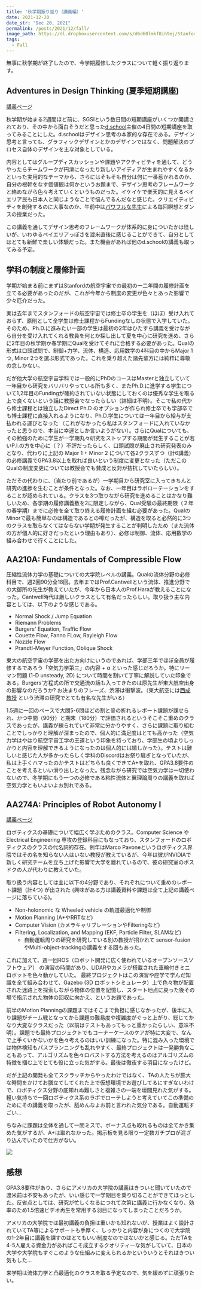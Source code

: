 ```yaml
---
title: '秋学期振り返り（講義編）'
date: 2021-12-20
date_str: "Dec 20, 2021"
permalink: /posts/2021/12/fall/
image_path: https://dl.dropboxusercontent.com/s/d6d60lmkf8ih9ej/Stanford_Fall.jpg?dl=0
tags:
  - Fall
---
```


無事に秋学期が終了したので、今学期履修したクラスについて軽く振り返ります。

## Adventures in Design Thinking (夏季短期講座)
[講義ページ](https://vpge.stanford.edu/resources/sgsi/design-thinking)

秋学期が始まる2週間ほど前に、SGSIという数日間の短期講座がいくつか開講されており、その中から面白そうだと思った[d.school](https://dschool.stanford.edu/)主催の4日間の短期講座を取ってみることにした。d.schoolはデザイン思考の本家的な存在である。デザイン思考と言っても、グラフィックデザインとかのデザインではなく、問題解決のプロセス自体のデザインを主な対象としている。

内容としてはグループディスカッションや課題やアクティビティを通して、どうやったらチームワークが円滑になったり新しいアイディアが生まれやすくなるかといった実用的なテーマから、さらにはそもそも自分は何に一番惹かれるのか、自分の根幹をなす価値観は何かというお題まで、デザイン思考のフレームワークと絡めながら色々考えていくというものだった。イケイケで楽天的に見えるベイエリア民も日本人と同じようなことで悩んでるんだなと感じた。クリエイティビティを創発するのに大事なのか、午前中は[パワフルな先生](https://www.aletahayes.com/about)による毎回瞑想とダンスの授業だった。

この講義を通してデザイン思考のフレームワークが体系的に身についたかは怪しいが、いわゆるベイエリアっぽさを渡米直後に感じることができて、自分としてはとても新鮮で楽しい体験だった。また機会があれば他のd.schoolの講義も取ってみる予定。

## 学科の制度と履修計画
学期が始まる前にまずはStanfordの航空宇宙での最初の一二年間の履修計画を立てる必要があったのだが、これが今年から制度の変更が色々とあった影響で少々厄介だった。

実は去年までスタンフォードの航空宇宙では修士卒の学生を（ほぼ）受け入れておらず、原則として全学生は修士課程からFundingなしの状態で入学していた。そのため、Ph.D.に進みたい一部の学生は最初の2年はひたすら講義を受けながら自分を受け入れてくれる教員を何とか探し出して夏を中心に研究を進め、さらに2年目の秋学期か春学期にQualを受けてそれに合格する必要があった。Qualの形式は口頭試問で、制御+力学、流体、構造、応用数学の4科目の中からMajor 1つ, Minor 2つを選ぶ形式であった。これを乗り越えた諸先輩方には純粋に尊敬の念しかない。

だが他大学の航空宇宙学科では一般的にPhDのコースはMasterと独立していて一年目から研究をバリバリやっている所も多く、またPh.D.に進学する学生について1,2年目のFundingが確約されていない状態にしておくのは優秀な学生を取る上で良くないという話に教授会でなったらしい（詳細は不明）。そこで私の代から修士課程とは独立したDirect Ph.D のオプションが作られ修士卒でも学部卒でも博士課程に直接入れるようになり、Ph.D.学生については一年目から給与が支払われる運びとなった （これがなかったら私はスタンフォードに入れていなかったと思うので、本当に幸運としか言いようがない）。さらにQualについても、その勉強のために学生が一学期丸々研究をストップする期間が発生することが若いP.I.の方を中心に（？）不評だったらしく、口頭試問が廃止され研究発表のみとなり、代わりに上記の Major 1 + Minor 2 について各2クラスずつ（計6講義）の必修講義でGPA3.8以上を取れば良いという制度に変更となった（ただこのQualの制度変更については教授会でも賛成と反対が拮抗していたらしい）。

ただその代わりに、（当たり前であるが）一学期目から研究室に入ってきちんと研究の進捗を生むことが条件となった。なお、一年目はラボローテーションをすることが認められている。クラスを3つ取りながら研究を進めることはかなり難しいため、各学期の履修講義数を2に限定しながら、Qual受験の最終期限（２年の春学期）までに必修を全て取り終える履修計画を組む必要があった。QualのMinorで最も簡単なのは構造であるとの噂だったが、構造を取ると必然的に3つのクラスを取らなくてはならない学期が発生することが判明したため（また流体の方が個人的に好きだったという理由もあり）、必修は制御、流体、応用数学の組み合わせで行くことにした。

## AA210A: Fundamentals of Compressible Flow 
圧縮性流体力学の基礎についての大学院レベルの講義。Qualの流体分野の必修科目で、週2回90分全18回。去年まではProf.Cantwellという流体、推進分野での大御所の先生が教えていたが、今年から日本人のProf.Haraが教えることになった。Cantwell時代は厳しいクラスとして有名だったらしい。取り扱う主な内容としては、以下のような感じである。
- Normal Shock / Jump Equation
- Riemann Problems 
- Burgers' Equation, Traffic Flow
- Couette Flow, Fanno FLow, Rayleigh Flow
- Nozzle Flow
- Prandtl-Meyer Function, Oblique Shock

東大の航空宇宙の学部を出た方向けにいうのであれば、学部三年でほぼ全員が履修するであろう「空気力学第三」の内容 + α といった感じだろうか。特にリーマン問題 (1-D unsteady, 2D) について時間を割いて丁寧に解説していた印象である。Burgers'方程式の所で交通流の話も入ってきたのは原先生が東大航空出身の影響なのだろうか? お決まりのフレーズ、渋滞は衝撃波。（東大航空には[西成教授](https://www.ais.rcast.u-tokyo.ac.jp/ja/research/labs/nishinari.html) という渋滞の研究でとても有名な先生がいる）

1.5週に一回のペースで大問5-6問ほどの割と骨の折れるレポート課題が課せられ、かつ中間（90分）と期末（180分）で評価されるというそこそこ重めのクラスであったが、講義が練られていて非常に分かりやすく、さらに課題に取り組むことでしっかりと理解が深まったので、個人的に満足度はとても高かった（空気力学はやはり航空宇宙工学の王道という印象を持っており、学部生の頃よりしっかりと内容を理解できるようになったのは個人的には嬉しかった）。テストは難しいと感じた人が多かったらしく学科のDiscordはお祭り騒ぎとなっていたが、私は上手くハマったのかテストはどちらも良くできてA+を取れ、GPA3.8要件のことを考えるといい滑り出しとなった。残念ながら研究では空気力学は一切使わないので、冬学期にもう一つの必修である粘性流体と翼理論周りの講義を取れば空気力学ともいよいよお別れである。

## AA274A: Principles of Robot Autonomy I
[講義ページ](https://stanfordasl.github.io/aa274a/)

ロボティクスの基礎について幅広く学ぶためのクラス。Computer Science や Electrical Engineering 専攻の登録科目にもなっており、スタンフォードのロボティクスのクラスの代名詞的存在。例年はMarco Pavoneというロボティクス界隈ではその名を知らない人はいない教授が教えているが、今年は彼がNVIDIAで新しく研究チームを立ち上げた影響で大学を離れているので、彼の研究室のポスドクの人が代わりに教えていた。

取り扱う内容としては主に以下の4分野であり、それぞれについて重めのレポート課題（計4つ) が出された (興味がある方は講義資料や課題は全て上記の講義ページに落ちている)。
- Non-holonomic な Wheeled vehicle の軌道最適化や制御
- Motion Planning (A*やRRTなど)
- Computer Vision (カメラキャリブレーションやFilteringなど)
- Filtering, Localization, and Mapping (EKF, Particle Filter, SLAMなど)
  - 自動運転周りの研究を研究している別の教授が招かれて sensor-fusionやMulti-object-trackingの講義をする回もあった。

これに加えて、週一回ROS（ロボット開発に広く使われているオープンソースソフトウェア）
の演習の時間があり、LIDARやカメラが搭載された車輪付きミニロボットを色々動かしていた。
最終プロジェクトはこの演習や座学で学んだ知識を全て組み合わせて、Gazebo (3D ロボットシミュレータ）上で色々物が配置された迷路上を探索しながら物体の位置を記憶し、スタート地点に戻った後その場で指示された物体の回収に向かえ、というお題であった。

前半のMotion Planningの課題まではそこまで負担に感じなかったが、後半に入り課題がチーム戦となってから課題の難易度や複雑度がぐっと上がり、総じてかなり大変なクラスだった（以前はテストもあってもっと重かったらしい、意味不明）。課題でも最終プロジェクトでもコーナーケースのケアが特に大変で、なんで上手くいかないかを色々考えるのはいい訓練になった。特に混み入った環境では物体検知もパスプランニングも乱れやすく、最終プロジェクトは一発勝負なこともあって、アルゴリズムを色々ロバストする方法を考えるのはアルゴリズムの特徴を掴む上でとても役に立った気がする。最後は徹夜する羽目になったけど。

だが上記の開発も全てスクラッチからやったわけではなく、TAの人たちが膨大な時間をかけてお膳立てしてくれた上で仮想環境でお遊びしてるにすぎないわけで、ロボティクス分野の底知れぬ難しさと複雑さの一端を垣間見れた気がする。軽い気持ちで一回ロボティクス系のラボでローテしようと考えていてこの準備のためにその講義を取ったが、舐めんなよお前と言われた気分である。自動運転すごい...

ちなみに課題は全体を通して一問ミスで、ボーナス点も取れるものは全てかき集めた気がするが、A+は取れなかった。掲示板を見る限り一定数ガチプロが混ざり込んでいたので仕方がない。

<img src = "https://dl.dropboxusercontent.com/s/w4sfo2herttnhq4/ros-project.png?dl=0">

## 感想
GPA3.8要件があり、さらにアメリカの大学院の講義はきついと聞いていたので渡米前は不安もあったが、いい感じで一学期目を乗り切ることができてほっとした。反省点としては、研究が忙しくなるにつれて次第に講義に行かなくなり、効率のため1.5倍速ビデオ再生を常用する羽目になってしまったことだろうか。

アメリカの大学院では最初講義の負担は重いかも知れないが、授業はよく設計されていてTA等によるサポートも手厚く、しっかりと内容が身につくので大学院の1-2年目に講義を課すのはとてもいい制度なのではないかと感じる。ただTAを4-5人雇える資金力があればこそ成立するクオリティーな気がしていて、日本の大学や大学院もすぐこのような仕組みに変えられるかといういうとそれはきつい気もした...

来学期は流体力学と凸最適化のクラスを取る予定なので、気を緩めずに頑張りたい。